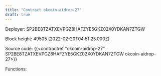```yaml
---
title: "Contract okcoin-aidrop-27"
draft: true
---
```

Deployer: SP2BE8TZATXEVPGZ8HAFZYE5GKZ02X0YDKAN7ZTGW


 



Block height: 49505 (2022-02-20T04:51:25.000Z)

Source code: {{<contractref "okcoin-aidrop-27" SP2BE8TZATXEVPGZ8HAFZYE5GKZ02X0YDKAN7ZTGW okcoin-aidrop-27>}}

Functions:


